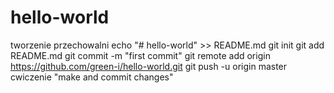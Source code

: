 # hello-world
tworzenie przechowalni
echo "# hello-world" >> README.md
git init
git add README.md
git commit -m "first commit"
git remote add origin https://github.com/green-i/hello-world.git
git push -u origin master
cwiczenie "make and commit changes"
